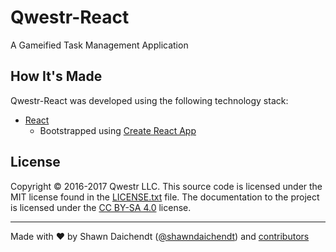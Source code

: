 # Qwestr-React

A Gameified Task Management Application

## How It's Made

Qwestr-React was developed using the following technology stack:

- [React](https://facebook.github.io/react/)
  - Bootstrapped using [Create React App](https://github.com/facebookincubator/create-react-app)

## License

Copyright © 2016-2017 Qwestr LLC. This source code is licensed under the MIT
license found in the [LICENSE.txt](https://github.com/Qwestr/Qwestr/blob/master/LICENSE.txt)
file. The documentation to the project is licensed under the
[CC BY-SA 4.0](http://creativecommons.org/licenses/by-sa/4.0/) license.

---
Made with ♥ by Shawn Daichendt ([@shawndaichendt](https://twitter.com/shawndaichendt)) and [contributors](https://github.com/Qwestr/Qwestr/graphs/contributors)
